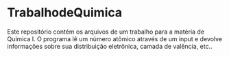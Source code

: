 # TrabalhodeQuimica

Este repositório contém os arquivos de um trabalho para a matéria de Química I. O programa lê um número atõmico através de um input
e devolve informações sobre sua distribuição eletrônica, camada de valência, etc..
